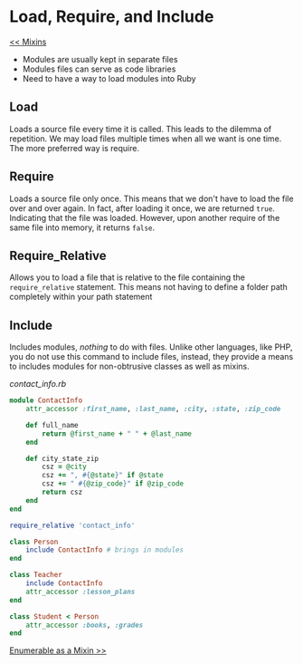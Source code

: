 Load, Require, and Include
==========================

[<< Mixins](https://github.com/KLVTZ/Ruby-Essentials/blob/master/notes/Chapter_07:%20Modules/02.mixins.md)

- Modules are usually kept in separate files
- Modules files can serve as code libraries
- Need to have a way to load modules into Ruby

Load
----
Loads a source file every time it is called. This leads to the dilemma of
repetition. We may load files multiple times when all we want is one time.
The more preferred way is require.

Require
-------
Loads a source file only once. This means that we don't have to load the file
over and over again. In fact, after loading it once, we are returned `true`.
Indicating that the file was loaded. However, upon another require of the same
file into memory, it returns `false`.

Require_Relative
----------------
Allows you to load a file that is relative to the file containing the
`require_relative` statement. This means not having to define a folder path
completely within your path statement

Include
--------
Includes modules, *nothing* to do with files. Unlike other languages, like PHP,
you do not use this command to include files, instead, they provide a means to
includes modules for non-obtrusive classes as well as mixins.

*contact_info.rb*
```ruby
module ContactInfo
	attr_accessor :first_name, :last_name, :city, :state, :zip_code

	def full_name
		return @first_name + " " + @last_name
	end

	def city_state_zip
		csz = @city
		csz += ", #{@state}" if @state
		csz += " #{@zip_code}" if @zip_code
		return csz
	end
end
```

```ruby
require_relative 'contact_info'

class Person
	include ContactInfo # brings in modules
end

class Teacher
	include ContactInfo
	attr_accessor :lesson_plans
end

class Student < Person
	attr_accessor :books, :grades
end
```

[Enumerable as a Mixin >>](https://github.com/KLVTZ/Ruby-Essentials/blob/master/notes/Chapter_07:%20Modules/04.enumerable_as_a_mixin.md)
